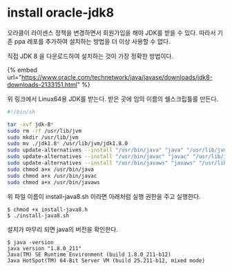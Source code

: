 # install oracle-jdk8

오라클이 라이센스 정책을 변경하면서 회원가입을 해야 JDK를 받을 수 있다. 따라서 기존 ppa 레포를 추가하여 설치하는 방법을 더 이상 사용할 수 없다.

직접 JDK 8 을 다운로드하여 설치하는 것이 가장 정확한 방법이다.

{% embed url="https://www.oracle.com/technetwork/java/javase/downloads/jdk8-downloads-2133151.html" %}

위 링크에서 Linux64용 JDK를 받는다. 받은 곳에 임의 이름의 쉘스크립틀를 만든다.

```bash
#!/bin/sh

tar -xvf jdk-8*
sudo rm -rf /usr/lib/jvm
sudo mkdir /usr/lib/jvm
sudo mv ./jdk1.8* /usr/lib/jvm/jdk1.8.0
sudo update-alternatives --install "/usr/bin/java" "java" "/usr/lib/jvm/jdk1.8.0/bin/java" 1
sudo update-alternatives --install "/usr/bin/javac" "javac" "/usr/lib/jvm/jdk1.8.0/bin/javac" 1
sudo update-alternatives --install "/usr/bin/javaws" "javaws" "/usr/lib/jvm/jdk1.8.0/bin/javaws" 1
sudo chmod a+x /usr/bin/java
sudo chmod a+x /usr/bin/javac
sudo chmod a+x /usr/bin/javaws
```

위 파일 이름이 install-java8.sh 이라면 아래처럼 실행 권한을 주고 실행한다.

```text
$ chmod +x install-java8.h
$ ./install-java8.sh
```

설치가 마무리 되면 java의 버전을 확인한다.

```text
$ java -version
java version "1.8.0_211"
Java(TM) SE Runtime Environment (build 1.8.0_211-b12)
Java HotSpot(TM) 64-Bit Server VM (build 25.211-b12, mixed mode)
```



